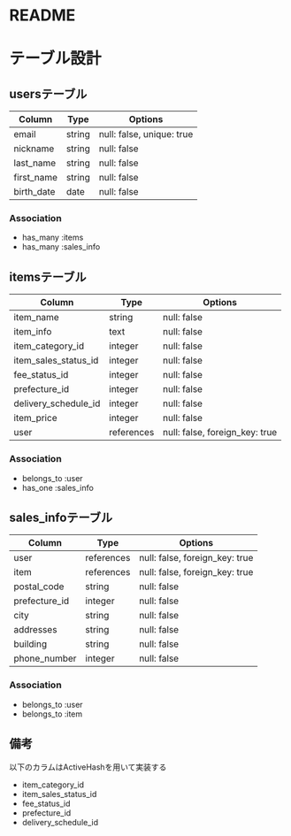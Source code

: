 # README

# テーブル設計

## usersテーブル
| Column     | Type   | Options                   |
| ---------- | ------ | ------------------------- |
| email      | string | null: false, unique: true |
| nickname   | string | null: false               |
| last_name  | string | null: false               |
| first_name | string | null: false               |
| birth_date | date   | null: false               |

### Association
- has_many :items
- has_many :sales_info

## itemsテーブル
| Column               | Type       | Options                        |
| -------------------- | ---------- | ------------------------------ |
| item_name            | string     | null: false                    |
| item_info            | text       | null: false                    |
| item_category_id     | integer    | null: false                    |
| item_sales_status_id | integer    | null: false                    |
| fee_status_id        | integer    | null: false                    |
| prefecture_id        | integer    | null: false                    |
| delivery_schedule_id | integer    | null: false                    |
| item_price           | integer    | null: false                    |
| user                 | references | null: false, foreign_key: true |

### Association
- belongs_to :user
- has_one :sales_info

## sales_infoテーブル
| Column        | Type       | Options                        |
| ------------- | ---------- | ------------------------------ |
| user          | references | null: false, foreign_key: true |
| item          | references | null: false, foreign_key: true |
| postal_code   | string     | null: false                    |
| prefecture_id | integer    | null: false                    |
| city          | string     | null: false                    |
| addresses     | string     | null: false                    |
| building      | string     | null: false                    |
| phone_number  | integer    | null: false                    |

### Association
- belongs_to :user
- belongs_to :item

## 備考
以下のカラムはActiveHashを用いて実装する
- item_category_id
- item_sales_status_id
- fee_status_id
- prefecture_id
- delivery_schedule_id